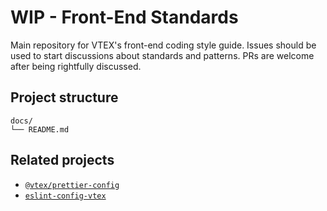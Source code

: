 # WIP - Front-End Standards

Main repository for VTEX's front-end coding style guide. Issues should be used to start discussions about standards and patterns. PRs are welcome after being rightfully discussed.

## Project structure

```tree
docs/
└── README.md
```

## Related projects

- [`@vtex/prettier-config`](https://github.com/vtex/prettier-config)
- [`eslint-config-vtex`](https://github.com/vtex/eslint-config-vtex)
